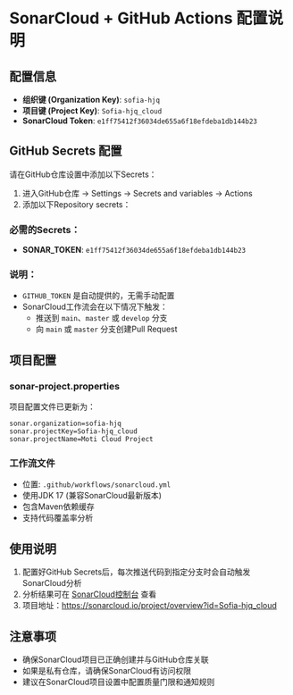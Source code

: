 # SonarCloud + GitHub Actions 配置说明

## 配置信息
- **组织键 (Organization Key)**: `sofia-hjq`
- **项目键 (Project Key)**: `Sofia-hjq_cloud`
- **SonarCloud Token**: `e1ff75412f36034de655a6f18efdeba1db144b23`

## GitHub Secrets 配置

请在GitHub仓库设置中添加以下Secrets：

1. 进入GitHub仓库 → Settings → Secrets and variables → Actions
2. 添加以下Repository secrets：

### 必需的Secrets：
- **SONAR_TOKEN**: `e1ff75412f36034de655a6f18efdeba1db144b23`

### 说明：
- `GITHUB_TOKEN` 是自动提供的，无需手动配置
- SonarCloud工作流会在以下情况下触发：
  - 推送到 `main`、`master` 或 `develop` 分支
  - 向 `main` 或 `master` 分支创建Pull Request

## 项目配置

### sonar-project.properties
项目配置文件已更新为：
```properties
sonar.organization=sofia-hjq
sonar.projectKey=Sofia-hjq_cloud
sonar.projectName=Moti Cloud Project
```

### 工作流文件
- 位置: `.github/workflows/sonarcloud.yml`
- 使用JDK 17 (兼容SonarCloud最新版本)
- 包含Maven依赖缓存
- 支持代码覆盖率分析

## 使用说明

1. 配置好GitHub Secrets后，每次推送代码到指定分支时会自动触发SonarCloud分析
2. 分析结果可在 [SonarCloud控制台](https://sonarcloud.io/projects) 查看
3. 项目地址：https://sonarcloud.io/project/overview?id=Sofia-hjq_cloud

## 注意事项

- 确保SonarCloud项目已正确创建并与GitHub仓库关联
- 如果是私有仓库，请确保SonarCloud有访问权限
- 建议在SonarCloud项目设置中配置质量门限和通知规则 